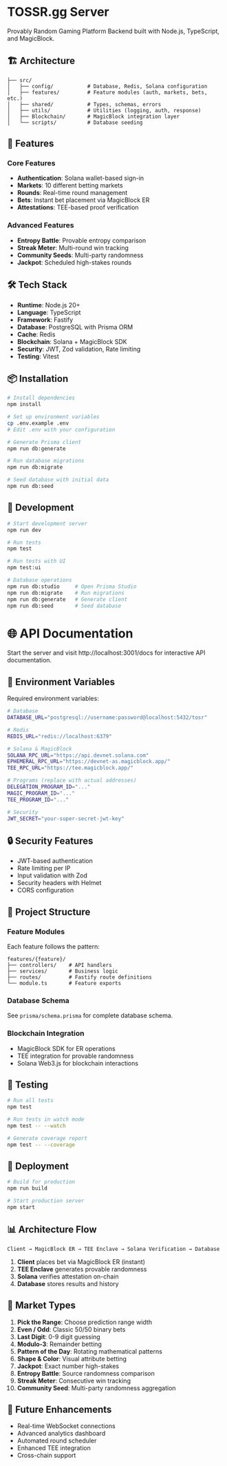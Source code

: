 # TOSSR.gg Server

Provably Random Gaming Platform Backend built with Node.js, TypeScript, and MagicBlock.

## 🏗️ Architecture

```
├── src/
│   ├── config/           # Database, Redis, Solana configuration
│   ├── features/         # Feature modules (auth, markets, bets, etc.)
│   ├── shared/           # Types, schemas, errors
│   ├── utils/            # Utilities (logging, auth, response)
│   ├── Blockchain/       # MagicBlock integration layer
│   └── scripts/          # Database seeding
```

## 🚀 Features

### Core Features
- **Authentication**: Solana wallet-based sign-in
- **Markets**: 10 different betting markets
- **Rounds**: Real-time round management
- **Bets**: Instant bet placement via MagicBlock ER
- **Attestations**: TEE-based proof verification

### Advanced Features
- **Entropy Battle**: Provable entropy comparison
- **Streak Meter**: Multi-round win tracking
- **Community Seeds**: Multi-party randomness
- **Jackpot**: Scheduled high-stakes rounds

## 🛠️ Tech Stack

- **Runtime**: Node.js 20+
- **Language**: TypeScript
- **Framework**: Fastify
- **Database**: PostgreSQL with Prisma ORM
- **Cache**: Redis
- **Blockchain**: Solana + MagicBlock SDK
- **Security**: JWT, Zod validation, Rate limiting
- **Testing**: Vitest

## 📦 Installation

```bash
# Install dependencies
npm install

# Set up environment variables
cp .env.example .env
# Edit .env with your configuration

# Generate Prisma client
npm run db:generate

# Run database migrations
npm run db:migrate

# Seed database with initial data
npm run db:seed
```

## 🏃 Development

```bash
# Start development server
npm run dev

# Run tests
npm test

# Run tests with UI
npm test:ui

# Database operations
npm run db:studio     # Open Prisma Studio
npm run db:migrate    # Run migrations
npm run db:generate   # Generate client
npm run db:seed       # Seed database
```

# 🌐 API Documentation

Start the server and visit http://localhost:3001/docs for interactive API documentation.

## 🔗 Environment Variables

Required environment variables:

```bash
# Database
DATABASE_URL="postgresql://username:password@localhost:5432/tosr"

# Redis
REDIS_URL="redis://localhost:6379"

# Solana & MagicBlock
SOLANA_RPC_URL="https://api.devnet.solana.com"
EPHEMERAL_RPC_URL="https://devnet-as.magicblock.app/"
TEE_RPC_URL="https://tee.magicblock.app/"

# Programs (replace with actual addresses)
DELEGATION_PROGRAM_ID="..."
MAGIC_PROGRAM_ID="..."
TEE_PROGRAM_ID="..."

# Security
JWT_SECRET="your-super-secret-jwt-key"
```

## 🔒 Security Features

- JWT-based authentication
- Rate limiting per IP
- Input validation with Zod
- Security headers with Helmet
- CORS configuration

## 📏 Project Structure

### Feature Modules

Each feature follows the pattern:
```
features/{feature}/
├── controllers/    # API handlers
├── services/       # Business logic
├── routes/         # Fastify route definitions
└── module.ts       # Feature exports
```

### Database Schema

See `prisma/schema.prisma` for complete database schema.

### Blockchain Integration

- MagicBlock SDK for ER operations
- TEE integration for provable randomness
- Solana Web3.js for blockchain interactions

## 🧪 Testing

```bash
# Run all tests
npm test

# Run tests in watch mode
npm test -- --watch

# Generate coverage report
npm test -- --coverage
```

## 🚀 Deployment

```bash
# Build for production
npm run build

# Start production server
npm start
```

## 📊 Architecture Flow

```
Client → MagicBlock ER → TEE Enclave → Solana Verification → Database
```

1. **Client** places bet via MagicBlock ER (instant)
2. **TEE Enclave** generates provable randomness
3. **Solana** verifies attestation on-chain
4. **Database** stores results and history

## 🎯 Market Types

1. **Pick the Range**: Choose prediction range width
2. **Even / Odd**: Classic 50/50 binary bets
3. **Last Digit**: 0-9 digit guessing
4. **Modulo-3**: Remainder betting
5. **Pattern of the Day**: Rotating mathematical patterns
6. **Shape & Color**: Visual attribute betting
7. **Jackpot**: Exact number high-stakes
8. **Entropy Battle**: Source randomness comparison
9. **Streak Meter**: Consecutive win tracking
10. **Community Seed**: Multi-party randomness aggregation

## 🔮 Future Enhancements

- Real-time WebSocket connections
- Advanced analytics dashboard
- Automated round scheduler
- Enhanced TEE integration
- Cross-chain support
